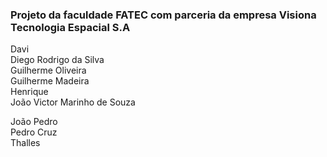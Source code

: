 
### Projeto da faculdade FATEC com parceria da empresa Visiona Tecnologia Espacial S.A

Davi  
Diego Rodrigo da Silva  
Guilherme Oliveira  
Guilherme Madeira  
Henrique  
João Victor Marinho de Souza

João Pedro  
Pedro Cruz  
Thalles  

